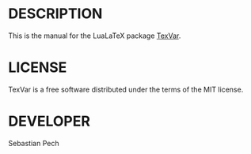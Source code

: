 # DESCRIPTION
This is the manual for the LuaLaTeX package [TexVar](https://github.com/sebastianpech/TexVar).

# LICENSE
TexVar is a free software distributed under the terms of the MIT license.

# DEVELOPER
Sebastian Pech
